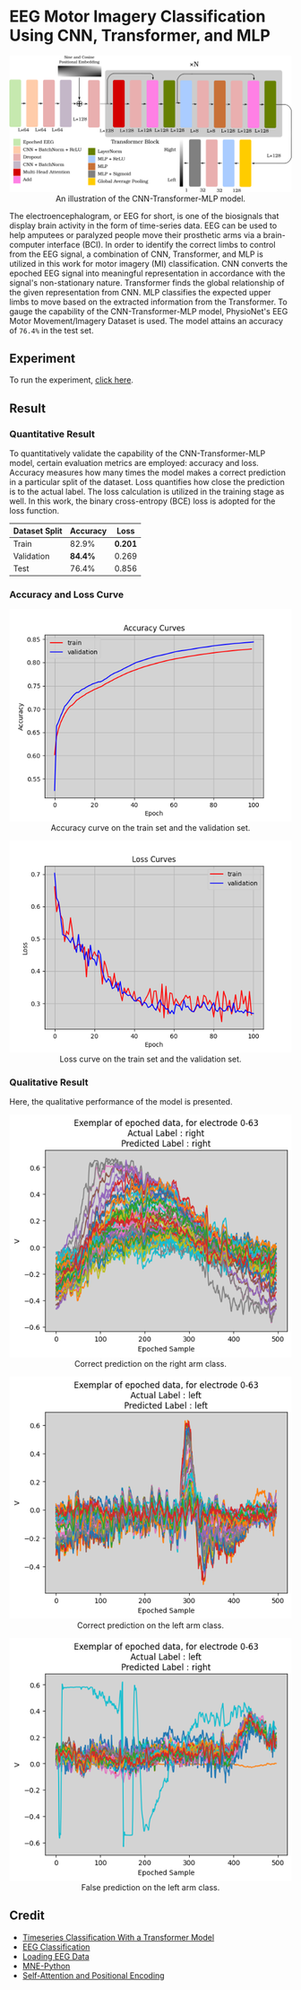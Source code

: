 # EEG Motor Imagery Classification Using CNN, Transformer, and MLP


 <p align="center"> <img src="https://github.com/reshalfahsi/eeg-motor-imagery-classification/blob/master/assets/cnn-transformer-mlp-white.png" alt="CNN-Transformer-MLP" > An illustration of the CNN-Transformer-MLP model. </p>


The electroencephalogram, or EEG for short, is one of the biosignals that display brain activity in the form of time-series data. EEG can be used to help amputees or paralyzed people move their prosthetic arms via a brain-computer interface (BCI). In order to identify the correct limbs to control from the EEG signal, a combination of CNN, Transformer, and MLP is utilized in this work for motor imagery (MI) classification. CNN converts the epoched EEG signal into meaningful representation in accordance with the signal's non-stationary nature. Transformer finds the global relationship of the given representation from CNN. MLP classifies the expected upper limbs to move based on the extracted information from the Transformer. To gauge the capability of the CNN-Transformer-MLP model, PhysioNet's EEG Motor Movement/Imagery Dataset is used. The model attains an accuracy of ``76.4%`` in the test set.


## Experiment

To run the experiment, [click here](https://github.com/reshalfahsi/eeg-motor-imagery-classification/blob/master/EEG_Motor_Imagery_Classification_Using_CNN_Transformer_and_MLP.ipynb).


## Result

### Quantitative Result
To quantitatively validate the capability of the CNN-Transformer-MLP model, certain evaluation metrics are employed: accuracy and loss. Accuracy measures how many times the model makes a correct prediction in a particular split of the dataset. Loss quantifies how close the prediction is to the actual label. The loss calculation is utilized in the training stage as well. In this work, the binary cross-entropy (BCE) loss is adopted for the loss function.

Dataset Split | Accuracy | Loss
------------ | ------------- | -------------
Train | 82.9% | **0.201** 
Validation | **84.4%** | 0.269
Test | 76.4% | 0.856


### Accuracy and Loss Curve

 <p align="center"> <img src="https://github.com/reshalfahsi/eeg-motor-imagery-classification/blob/master/assets/accuracy_curve.png" alt="acc_curve" > <br /> Accuracy curve on the train set and the validation set. </p>
 
  <p align="center"> <img src="https://github.com/reshalfahsi/eeg-motor-imagery-classification/blob/master/assets/loss_curve.png" alt="loss_curve" > <br /> Loss curve on the train set and the validation set. </p>

### Qualitative Result

Here, the qualitative performance of the model is presented.

<p align="center"> <img src="https://github.com/reshalfahsi/eeg-motor-imagery-classification/blob/master/assets/true_right.png" alt="true_right" > <br /> Correct prediction on the right arm class. </p>

<p align="center"> <img src="https://github.com/reshalfahsi/eeg-motor-imagery-classification/blob/master/assets/true_left.png" alt="true_left" > <br /> Correct prediction on the left arm class. </p>

<p align="center"> <img src="https://github.com/reshalfahsi/eeg-motor-imagery-classification/blob/master/assets/false_right.png" alt="false_right" > <br /> False prediction on the left arm class. </p>

## Credit

- [Timeseries Classification With a Transformer Model](https://keras.io/examples/timeseries/timeseries_classification_transformer/)
- [EEG Classification](https://github.com/DavidSilveraGabriel/EEG-classification/blob/master/Using_mne_and_braindecode.ipynb)
- [Loading EEG Data](https://neuro.inf.unibe.ch/AlgorithmsNeuroscience/Tutorial_files/DataLoading.html)
- [MNE-Python](https://mne.tools/stable/glossary.html)
- [Self-Attention and Positional Encoding](https://d2l.ai/chapter_attention-mechanisms-and-transformers/self-attention-and-positional-encoding.html)
